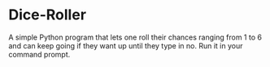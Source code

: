 # Dice-Roller
A simple Python program that lets one roll their chances ranging from 1 to 6 and can keep going if they want up until they type in no. Run it in your command prompt.
